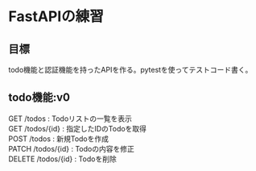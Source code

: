 # FastAPIの練習

## 目標
todo機能と認証機能を持ったAPIを作る。pytestを使ってテストコード書く。

## todo機能:v0
GET /todos : Todoリストの一覧を表示  
GET /todos/{id} : 指定したIDのTodoを取得  
POST /todos : 新規Todoを作成  
PATCH /todos/{id} : Todoの内容を修正  
DELETE /todos/{id} : Todoを削除